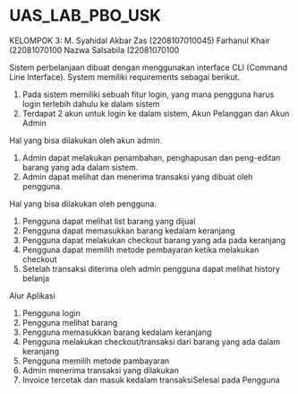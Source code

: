 # UAS_LAB_PBO_USK
KELOMPOK 3:
  M. Syahidal Akbar Zas  (2208107010045)
  Farhanul Khair         (22081070100
  Nazwa Salsabila        (22081070100

  Sistem perbelanjaan dibuat dengan menggunakan interface CLI (Command Line Interface). System memiliki requirements sebagai berikut.
  1. Pada sistem memiliki sebuah fitur login, yang mana pengguna harus login terlebih dahulu
  ke dalam sistem
  2. Terdapat 2 akun untuk login ke dalam sistem, Akun Pelanggan dan Akun Admin
     
  Hal yang bisa dilakukan oleh akun admin.
  1. Admin dapat melakukan penambahan, penghapusan dan peng-editan barang yang ada
  dalam sistem.
  2. Admin dapat melihat dan menerima transaksi yang dibuat oleh pengguna.
     
  Hal yang bisa dilakukan oleh pengguna.
  1. Pengguna dapat melihat list barang yang dijual
  2. Pengguna dapat memasukkan barang kedalam keranjang
  3. Pengguna dapat melakukan checkout barang yang ada pada keranjang
  4. Pengguna dapat memilih metode pembayaran ketika melakukan checkout
  5. Setelah transaksi diterima oleh admin pengguna dapat melihat history belanja
     
  Alur Aplikasi
  1. Pengguna login
  2. Pengguna melihat barang
  3. Pengguna memasukkan barang kedalam keranjang
  4. Pengguna melakukan checkout/transaksi dari barang yang ada dalam keranjang
  5. Pengguna memilih metode pambayaran
  6. Admin menerima transaksi yang dilakukan
  7. Invoice tercetak dan masuk kedalam transaksiSelesai pada Pengguna

